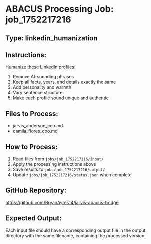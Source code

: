# ABACUS Processing Job: job_1752217216

## Type: linkedin_humanization

## Instructions:

Humanize these LinkedIn profiles:
1. Remove AI-sounding phrases
2. Keep all facts, years, and details exactly the same
3. Add personality and warmth
4. Vary sentence structure
5. Make each profile sound unique and authentic


## Files to Process:
- jarvis_anderson_ceo.md
- camila_flores_coo.md

## How to Process:
1. Read files from `jobs/job_1752217216/input/`
2. Apply the processing instructions above
3. Save results to `jobs/job_1752217216/output/`
4. Update `jobs/job_1752217216/status.json` when complete

## GitHub Repository:
https://github.com/BryanAyres14/jarvis-abacus-bridge

## Expected Output:
Each input file should have a corresponding output file in the output directory
with the same filename, containing the processed version.

